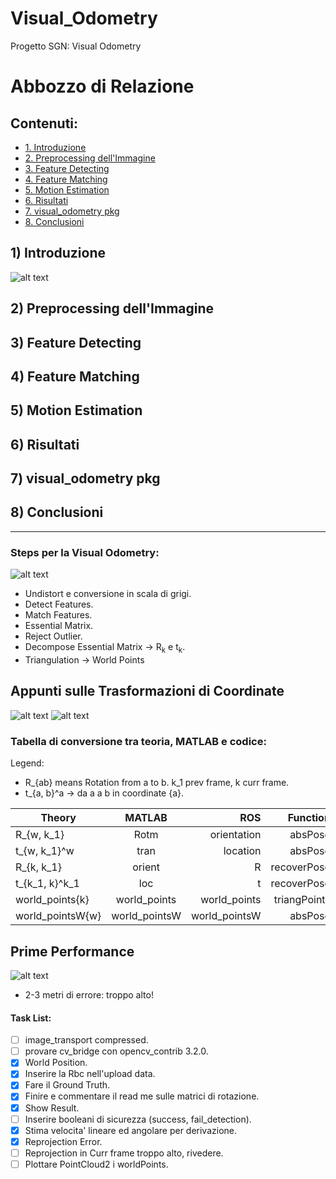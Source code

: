 # Visual_Odometry
Progetto SGN: Visual Odometry

# Abbozzo di Relazione

## Contenuti:
* [1. Introduzione](#1-introduzione)
* [2. Preprocessing dell'Immagine](#2-preprocessing-dell'Immagine)
* [3. Feature Detecting](#3-feature-detecting)
* [4. Feature Matching](#4-feature-matching)
* [5. Motion Estimation](#5-motion-estimation)
* [6. Risultati](#6-risultati)
* [7. visual_odometry pkg](#7-visual_odometry-pkg)
* [8. Conclusioni](#8-conclusioni)

## 1) Introduzione

![alt text](/docs/img_relazione/VO_steps.png)

## 2) Preprocessing dell'Immagine

## 3) Feature Detecting

## 4) Feature Matching

## 5) Motion Estimation 

## 6) Risultati 

## 7) visual_odometry pkg

## 8) Conclusioni








-------------------------------------------------------------------------------------
### Steps per la Visual Odometry:
![alt text](/docs/img_relazione/VO_steps.png)

- Undistort e conversione in scala di grigi.
- Detect Features.
- Match Features.
- Essential Matrix.
- Reject Outlier.
- Decompose Essential Matrix -> R<sub>k</sub> e t<sub>k</sub>.
- Triangulation -> World Points

## Appunti sulle Trasformazioni di Coordinate

![alt text](/docs/appunti/schema1.jpg)
![alt text](/docs/appunti/schema2.jpg)

### Tabella di conversione tra teoria, MATLAB e codice:

Legend: 
- R_{ab} means Rotation from a to b. k_1 prev frame, k curr frame.
- t_{a, b}^a -> da a a b in coordinate {a}.

| Theory           | MATLAB        | ROS               |  Function             |
| -----------------|:-------------:| -----------------:| ---------------------:|
| R_{w, k_1}       | Rotm          |   orientation     | absPose               |
| t_{w, k_1}^w     | tran          |   location        | absPose               |
| R_{k, k_1}       | orient        |     R             | recoverPose           |
| t_{k_1, k}^k_1   | loc           |     t             | recoverPose           |
| world_points{k}  | world_points  | world_points      | triangPoints          |
| world_pointsW{w} | world_pointsW | world_pointsW     | absPose               |

## Prime Performance

![alt text](/docs/risultati/err_pos.png)

- 2-3 metri di errore: troppo alto!

#### Task List: 
- [ ] image_transport compressed.
- [ ] provare cv_bridge con opencv_contrib 3.2.0.
- [x] World Position.
- [x] Inserire la Rbc nell'upload data.
- [x] Fare il Ground Truth.
- [x] Finire e commentare il read me sulle matrici di rotazione.
- [x] Show Result.
- [ ] Inserire booleani di sicurezza (success, fail_detection).
- [x] Stima velocita' lineare ed angolare per derivazione.
- [x] Reprojection Error.
- [ ] Reprojection in Curr frame troppo alto, rivedere.
- [ ] Plottare PointCloud2 i worldPoints.
